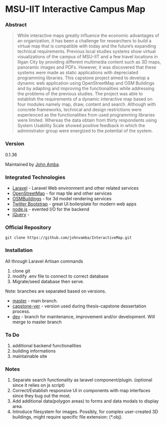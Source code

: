 # MSU-IIT Interactive Campus Map #

### Abstract

> While interactive maps greatly influence the economic advantages of an organization, it has been a challenge for researchers to build a virtual map that is compatible with today and the future’s expanding technical requirements.
Previous local studies systems show virtual visualizations of the campus of MSU-IIT and a few travel locations in Iligan City by providing different multimedia content such as 3D maps, panoramic images and PDFs.
However, it was discovered that these systems were made as static applications with depreciated programming libraries.
This capstone project aimed to develop a dynamic web application using OpenStreetMap and OSM Buildings and by adapting and improving the functionalities while addressing the problems of the previous studies.
The project was able to establish the requirements of a dynamic interactive map based on four modules namely map, draw, content and search. Although with concrete frameworks, technical and design restrictions were experienced as the functionalities from used programming libraries were limited. Whereas the data obtain from thirty respondents using System Usability Scale showed positive feedback in which the administrator group were energized to the potential of the system.

### Version
0.1.36

Maintained by [John Amba].

### Integrated Technologies
* [Laravel] - Laravel Web environment and other related services
* [OpenStreetMap] - for map tile and other services
* [OSMBuildings] - for 3d model rendering services
* [Twitter Bootstrap] - great UI boilerplate for modern web apps
* [node.js] - evented I/O for the backend
* [jQuery] - 

### Official Repository
    git clone https://github.com/johnvamba/InteractiveMap.git

### Installation
   All through Laravel Artisan commands

   1. clone git
   2. modify .env file to connect to correct database
   3. Migrate/seed database then serve.

Note: branches are separated based on versions.
-  [master] - main branch.
-  [capstone-ver] - version used during thesis-capstone dessertation process.
-  [dev] - branch for maintenance, improvement and/or development. Will merge to master branch


### To Do ###
1. additional backend functionalities
2. building informations
3. maintainable site

### Notes ###
1. Separate search functionality as laravel component/plugin. (optional since it relies on js script)
2. Correct/Establish responsive UI in components with map interfaces since they bug out the most.
3. Add additional data(polygon areas) to forms and data modals to display area.
4. Introduce filesystem for images. Possibly, for complex user-created 3D buildings, might require specific file extension: (*.obj).

[//]: # (These are reference links used in the body of this note and get stripped out when the markdown processor does its job. There is no need to format nicely because it shouldn't be seen. Thanks SO - http://stackoverflow.com/questions/4823468/store-comments-in-markdown-syntax)

   [john amba]: <https://github.com/johnvamba>
   [master]: <https://github.com/johnvamba/InteractiveMap/tree/master>
   [dev]: <https://github.com/johnvamba/InteractiveMap/tree/dev>
   [Laravel]: <https://laravel.com/>
   [capstone-ver]: <https://github.com/johnvamba/InteractiveMap/tree/capstone-ver>
   [openstreetmap]: <https://www.openstreetmap.org/>
   [osmbuildings]: <https://osmbuildings.org/>
   [node.js]: <http://nodejs.org>
   [Twitter Bootstrap]: <http://twitter.github.com/bootstrap/>
   [jQuery]: <http://jquery.com>
